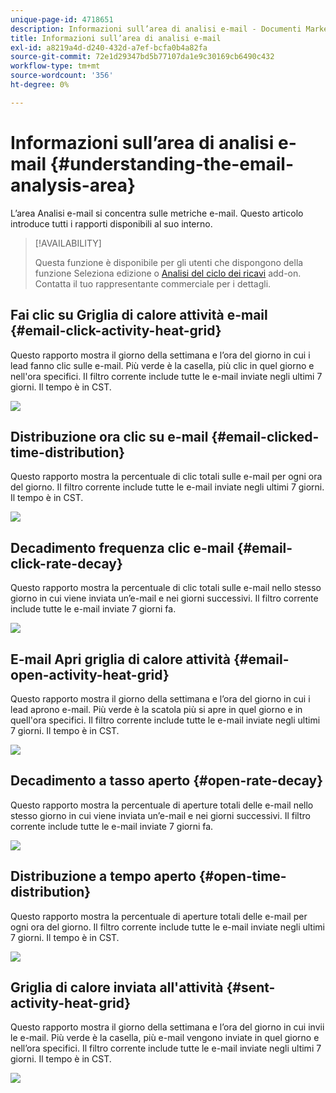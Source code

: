 ```yaml
---
unique-page-id: 4718651
description: Informazioni sull’area di analisi e-mail - Documenti Marketo - Documentazione del prodotto
title: Informazioni sull’area di analisi e-mail
exl-id: a8219a4d-d240-432d-a7ef-bcfa0b4a82fa
source-git-commit: 72e1d29347bd5b77107da1e9c30169cb6490c432
workflow-type: tm+mt
source-wordcount: '356'
ht-degree: 0%

---
```


# Informazioni sull’area di analisi e-mail {#understanding-the-email-analysis-area}

L’area Analisi e-mail si concentra sulle metriche e-mail. Questo articolo introduce tutti i rapporti disponibili al suo interno.

>[!AVAILABILITY]
>
>Questa funzione è disponibile per gli utenti che dispongono della funzione Seleziona edizione o [Analisi del ciclo dei ricavi](https://www.marketo.com/global-enterprise/marketo-revenue-cycle-analytics/) add-on. Contatta il tuo rappresentante commerciale per i dettagli.

## Fai clic su Griglia di calore attività e-mail {#email-click-activity-heat-grid}

Questo rapporto mostra il giorno della settimana e l’ora del giorno in cui i lead fanno clic sulle e-mail. Più verde è la casella, più clic in quel giorno e nell&#39;ora specifici. Il filtro corrente include tutte le e-mail inviate negli ultimi 7 giorni. Il tempo è in CST.

![](assets/image2015-5-6-17-3a17-3a34.png)

## Distribuzione ora clic su e-mail {#email-clicked-time-distribution}

Questo rapporto mostra la percentuale di clic totali sulle e-mail per ogni ora del giorno. Il filtro corrente include tutte le e-mail inviate negli ultimi 7 giorni. Il tempo è in CST.

![](assets/image2015-5-6-17-3a20-3a55.png)

## Decadimento frequenza clic e-mail {#email-click-rate-decay}

Questo rapporto mostra la percentuale di clic totali sulle e-mail nello stesso giorno in cui viene inviata un’e-mail e nei giorni successivi. Il filtro corrente include tutte le e-mail inviate 7 giorni fa.

![](assets/image2015-5-6-17-3a26-3a50.png)

## E-mail Apri griglia di calore attività {#email-open-activity-heat-grid}

Questo rapporto mostra il giorno della settimana e l’ora del giorno in cui i lead aprono e-mail. Più verde è la scatola più si apre in quel giorno e in quell&#39;ora specifici. Il filtro corrente include tutte le e-mail inviate negli ultimi 7 giorni. Il tempo è in CST.

![](assets/image2015-5-6-17-3a30-3a35.png)

## Decadimento a tasso aperto {#open-rate-decay}

Questo rapporto mostra la percentuale di aperture totali delle e-mail nello stesso giorno in cui viene inviata un’e-mail e nei giorni successivi. Il filtro corrente include tutte le e-mail inviate 7 giorni fa.

![](assets/image2015-5-6-17-3a37-3a25.png)

## Distribuzione a tempo aperto {#open-time-distribution}

Questo rapporto mostra la percentuale di aperture totali delle e-mail per ogni ora del giorno. Il filtro corrente include tutte le e-mail inviate negli ultimi 7 giorni. Il tempo è in CST.

![](assets/image2015-5-6-17-3a39-3a15.png)

## Griglia di calore inviata all&#39;attività {#sent-activity-heat-grid}

Questo rapporto mostra il giorno della settimana e l’ora del giorno in cui invii le e-mail. Più verde è la casella, più e-mail vengono inviate in quel giorno e nell’ora specifici. Il filtro corrente include tutte le e-mail inviate negli ultimi 7 giorni. Il tempo è in CST.

![](assets/seven.png)
